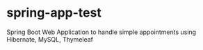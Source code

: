 # spring-app-test
Spring Boot Web Application to handle simple appointments using Hibernate, MySQL, Thymeleaf
